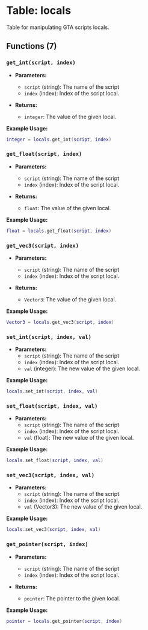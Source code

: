 # Table: locals

Table for manipulating GTA scripts locals.

## Functions (7)

### `get_int(script, index)`

- **Parameters:**
  - `script` (string): The name of the script
  - `index` (index): Index of the script local.

- **Returns:**
  - `integer`: The value of the given local.

**Example Usage:**
```lua
integer = locals.get_int(script, index)
```

### `get_float(script, index)`

- **Parameters:**
  - `script` (string): The name of the script
  - `index` (index): Index of the script local.

- **Returns:**
  - `float`: The value of the given local.

**Example Usage:**
```lua
float = locals.get_float(script, index)
```

### `get_vec3(script, index)`

- **Parameters:**
  - `script` (string): The name of the script
  - `index` (index): Index of the script local.

- **Returns:**
  - `Vector3`: The value of the given local.

**Example Usage:**
```lua
Vector3 = locals.get_vec3(script, index)
```

### `set_int(script, index, val)`

- **Parameters:**
  - `script` (string): The name of the script
  - `index` (index): Index of the script local.
  - `val` (integer): The new value of the given local.

**Example Usage:**
```lua
locals.set_int(script, index, val)
```

### `set_float(script, index, val)`

- **Parameters:**
  - `script` (string): The name of the script
  - `index` (index): Index of the script local.
  - `val` (float): The new value of the given local.

**Example Usage:**
```lua
locals.set_float(script, index, val)
```

### `set_vec3(script, index, val)`

- **Parameters:**
  - `script` (string): The name of the script
  - `index` (index): Index of the script local.
  - `val` (Vector3): The new value of the given local.

**Example Usage:**
```lua
locals.set_vec3(script, index, val)
```

### `get_pointer(script, index)`

- **Parameters:**
  - `script` (string): The name of the script
  - `index` (index): Index of the script local.

- **Returns:**
  - `pointer`: The pointer to the given local.

**Example Usage:**
```lua
pointer = locals.get_pointer(script, index)
```


